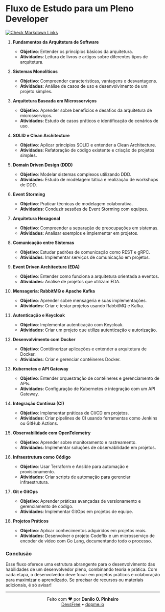 # Fluxo de Estudo para um Pleno Developer

[![Check Markdown Links](https://github.com/daniloopinheiro/FullCyclePlenoDeveloper/actions/workflows/check-links.yml/badge.svg?branch=main)](https://github.com/daniloopinheiro/FullCyclePlenoDeveloper/actions/workflows/check-links.yml)

1. **Fundamentos da Arquitetura de Software**
   - **Objetivo**: Entender os princípios básicos da arquitetura.
   - **Atividades**: Leitura de livros e artigos sobre diferentes tipos de arquitetura.

2. **Sistemas Monolíticos**
   - **Objetivo**: Compreender características, vantagens e desvantagens.
   - **Atividades**: Análise de casos de uso e desenvolvimento de um projeto simples.

3. **Arquitetura Baseada em Microsserviços**
   - **Objetivo**: Aprender sobre benefícios e desafios da arquitetura de microsserviços.
   - **Atividades**: Estudo de casos práticos e identificação de cenários de uso.

4. **SOLID e Clean Architecture**
   - **Objetivo**: Aplicar princípios SOLID e entender a Clean Architecture.
   - **Atividades**: Refatoração de código existente e criação de projetos simples.

5. **Domain Driven Design (DDD)**
   - **Objetivo**: Modelar sistemas complexos utilizando DDD.
   - **Atividades**: Estudo de modelagem tática e realização de workshops de DDD.

6. **Event Storming**
   - **Objetivo**: Praticar técnicas de modelagem colaborativa.
   - **Atividades**: Conduzir sessões de Event Storming com equipes.

7. **Arquitetura Hexagonal**
   - **Objetivo**: Compreender a separação de preocupações em sistemas.
   - **Atividades**: Analisar exemplos e implementar em projetos.

8. **Comunicação entre Sistemas**
   - **Objetivo**: Estudar padrões de comunicação como REST e gRPC.
   - **Atividades**: Implementar serviços de comunicação em projetos.

9. **Event Driven Architecture (EDA)**
   - **Objetivo**: Entender como funciona a arquitetura orientada a eventos.
   - **Atividades**: Análise de projetos que utilizam EDA.

10. **Mensageria: RabbitMQ e Apache Kafka**
    - **Objetivo**: Aprender sobre mensageria e suas implementações.
    - **Atividades**: Criar e testar projetos usando RabbitMQ e Kafka.

11. **Autenticação e Keycloak**
    - **Objetivo**: Implementar autenticação com Keycloak.
    - **Atividades**: Criar um projeto que utiliza autenticação e autorização.

12. **Desenvolvimento com Docker**
    - **Objetivo**: Contêinerizar aplicações e entender a arquitetura de Docker.
    - **Atividades**: Criar e gerenciar contêineres Docker.

13. **Kubernetes e API Gateway**
    - **Objetivo**: Entender orquestração de contêineres e gerenciamento de APIs.
    - **Atividades**: Configuração de Kubernetes e integração com um API Gateway.

14. **Integração Contínua (CI)**
    - **Objetivo**: Implementar práticas de CI/CD em projetos.
    - **Atividades**: Criar pipelines de CI usando ferramentas como Jenkins ou GitHub Actions.

15. **Observabilidade com OpenTelemetry**
    - **Objetivo**: Aprender sobre monitoramento e rastreamento.
    - **Atividades**: Implementar soluções de observabilidade em projetos.

16. **Infraestrutura como Código**
    - **Objetivo**: Usar Terraform e Ansible para automação e provisionamento.
    - **Atividades**: Criar scripts de automação para gerenciar infraestrutura.

17. **Git e GitOps**
    - **Objetivo**: Aprender práticas avançadas de versionamento e gerenciamento de código.
    - **Atividades**: Implementar GitOps em projetos de equipe.

18. **Projetos Práticos**
    - **Objetivo**: Aplicar conhecimentos adquiridos em projetos reais.
    - **Atividades**: Desenvolver o projeto Codeflix e um microsserviço de encoder de vídeo com Go Lang, documentando todo o processo.

### Conclusão

Esse fluxo oferece uma estrutura abrangente para o desenvolvimento das habilidades de um desenvolvedor pleno, combinando teoria e prática. Com cada etapa, o desenvolvedor deve focar em projetos práticos e colaboração para maximizar o aprendizado. Se precisar de recursos ou materiais adicionais, é só avisar!

---

<p align="center"> Feito com ❤️ por <strong>Danilo O. Pinheiro</strong><br/> <a href="https://devsfree.com.br" target="_blank">DevsFree</a> • <a href="https://dopme.io" target="_blank">dopme.io</a> </p>
